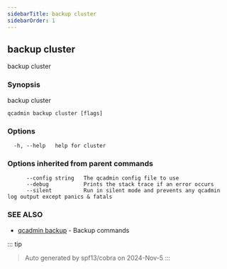 ```yaml
---
sidebarTitle: backup cluster
sidebarOrder: 1
---
```


## backup cluster

backup cluster

### Synopsis

backup cluster

```
qcadmin backup cluster [flags]
```

### Options

```
  -h, --help   help for cluster
```

### Options inherited from parent commands

```
      --config string   The qcadmin config file to use
      --debug           Prints the stack trace if an error occurs
      --silent          Run in silent mode and prevents any qcadmin log output except panics & fatals
```

### SEE ALSO

* [qcadmin backup](backup.md)	 - Backup commands

::: tip
>Auto generated by spf13/cobra on 2024-Nov-5
:::